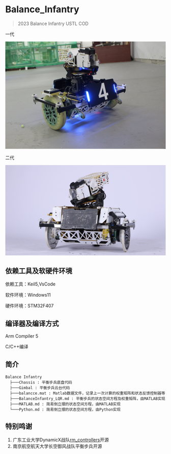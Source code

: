 # Balance_Infantry
> 2023  Balance Infantry USTL COD

一代

![balance1](./pic/balance1.JPG)

二代

![balance2](./pic/balance2.JPG)

## 依赖工具及软硬件环境

依赖工具：Keil5,VsCode

软件环境：Windows11

硬件环境：STM32F407

## 编译器及编译方式

Arm Compiler 5

C/C++编译

## 简介

```
Balance Infantry
  ├───Chassis : 平衡步兵底盘代码
  ├───Gimbal : 平衡步兵云台代码
  ├───balancce.mat : Matlab数据文件，记录上一次计算的权重矩阵和状态反馈控制器等
  ├───BalanceInfantry_LQR.md : 平衡步兵的状态空间方程及权重矩阵，由MATLAB实现
  ├───MATLAB.md : 简易倒立摆的状态空间方程，由MATLAB实现
  └───Python.md : 简易倒立摆的状态空间方程，由Python实现
```

## 特别鸣谢

1. 广东工业大学DynamicX战队[rm_controllers](https://github.com/rm-controls/rm_controllers)开源
2. 南京航空航天大学长空御风战队平衡步兵开源
